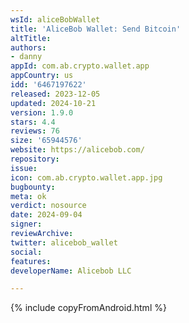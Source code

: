 ```yaml
---
wsId: aliceBobWallet
title: 'AliceBob Wallet: Send Bitcoin'
altTitle: 
authors:
- danny
appId: com.ab.crypto.wallet.app
appCountry: us
idd: '6467197622'
released: 2023-12-05
updated: 2024-10-21
version: 1.9.0
stars: 4.4
reviews: 76
size: '65944576'
website: https://alicebob.com/
repository: 
issue: 
icon: com.ab.crypto.wallet.app.jpg
bugbounty: 
meta: ok
verdict: nosource
date: 2024-09-04
signer: 
reviewArchive: 
twitter: alicebob_wallet
social: 
features: 
developerName: Alicebob LLC

---
```


{% include copyFromAndroid.html %}